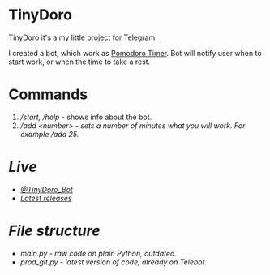 # TinyDoro

TinyDoro it's a my little project for Telegram.

I created a bot, which work as <a href="https://www.themuse.com/advice/take-it-from-someone-who-hates-productivity-hacksthe-pomodoro-technique-actually-works">Pomodoro Timer</a>.
Bot will notify user when to start work, or when the time to take a rest.

# Commands

1. <i>/start, /help</i> - shows info about the bot.
2. <i>/add &lt;number&gt; - sets a number of minutes what you will work. For example <i>/add 25</i>.

# Live
* <a href="https://t.me/TinyDoro_bot">@TinyDoro_Bot</a>
* <a href="https://github.com/lestrangeqq/tinyDoro_bot/releases" title="">Latest releases</a>

# File structure

* <i>main.py</i> - raw code on plain Python, outdated.
* <i>prod_git.py</i> - latest version of code, already on Telebot.
